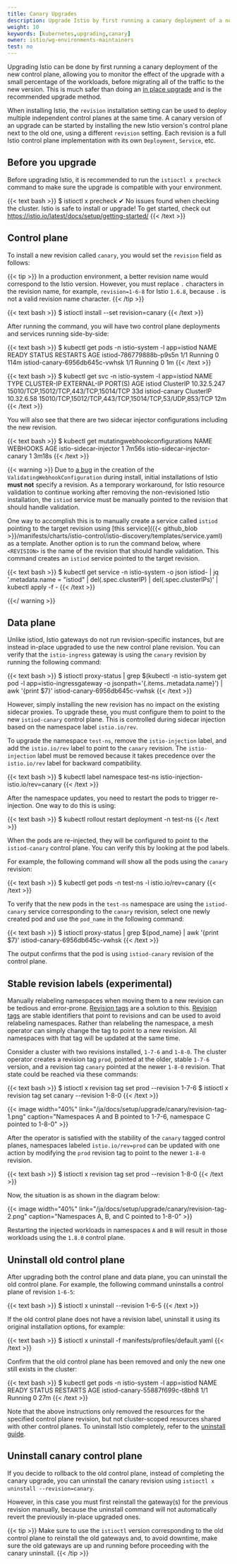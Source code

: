 ```yaml
---
title: Canary Upgrades
description: Upgrade Istio by first running a canary deployment of a new control plane.
weight: 10
keywords: [kubernetes,upgrading,canary]
owner: istio/wg-environments-maintainers
test: no
---
```


Upgrading Istio can be done by first running a canary deployment of the new control plane, allowing you
to monitor the effect of the upgrade with a small percentage of the workloads, before migrating all of the
traffic to the new version. This is much safer than doing an
[in place upgrade](/docs/setup/upgrade/in-place/) and is the recommended upgrade method.

When installing Istio, the `revision` installation setting can be used to deploy multiple independent control planes
at the same time. A canary version of an upgrade can be started by installing the new Istio version's control plane
next to the old one, using a different `revision` setting. Each revision is a full Istio control plane implementation
with its own `Deployment`, `Service`, etc.

## Before you upgrade

Before upgrading Istio, it is recommended to run the `istioctl x precheck` command to make sure the upgrade is compatible with your environment.

{{< text bash >}}
$ istioctl x precheck
✔ No issues found when checking the cluster. Istio is safe to install or upgrade!
  To get started, check out https://istio.io/latest/docs/setup/getting-started/
{{< /text >}}

## Control plane

To install a new revision called `canary`, you would set the `revision` field as follows:

{{< tip >}}
In a production environment, a better revision name would correspond to the Istio version.
However, you must replace `.` characters in the revision name, for example, `revision=1-6-8` for Istio `1.6.8`,
because `.` is not a valid revision name character.
{{< /tip >}}

{{< text bash >}}
$ istioctl install --set revision=canary
{{< /text >}}

After running the command, you will have two control plane deployments and services running side-by-side:

{{< text bash >}}
$ kubectl get pods -n istio-system -l app=istiod
NAME                                    READY   STATUS    RESTARTS   AGE
istiod-786779888b-p9s5n                 1/1     Running   0          114m
istiod-canary-6956db645c-vwhsk          1/1     Running   0          1m
{{< /text >}}

{{< text bash >}}
$ kubectl get svc -n istio-system -l app=istiod
NAME            TYPE        CLUSTER-IP    EXTERNAL-IP   PORT(S)                                                AGE
istiod          ClusterIP   10.32.5.247   <none>        15010/TCP,15012/TCP,443/TCP,15014/TCP                  33d
istiod-canary   ClusterIP   10.32.6.58    <none>        15010/TCP,15012/TCP,443/TCP,15014/TCP,53/UDP,853/TCP   12m
{{< /text >}}

You will also see that there are two sidecar injector configurations including the new revision.

{{< text bash >}}
$ kubectl get mutatingwebhookconfigurations
NAME                            WEBHOOKS   AGE
istio-sidecar-injector          1          7m56s
istio-sidecar-injector-canary   1          3m18s
{{< /text >}}

{{< warning >}}
Due to [a bug](https://github.com/istio/istio/issues/28880) in the creation of the `ValidatingWebhookConfiguration` during install, initial installations of Istio __must not__ specify a revision. As a temporary workaround, for Istio resource validation to continue working after removing the non-revisioned Istio installation, the `istiod` service must be manually pointed to the revision that should handle validation.

One way to accomplish this is to manually create a service called `istiod` pointing to the target revision using [this service]({{< github_blob >}}/manifests/charts/istio-control/istio-discovery/templates/service.yaml) as a template. Another option is to run the command below, where `<REVISION>` is the name of the revision that should handle validation. This command creates an `istiod` service pointed to the target revision.

{{< text bash >}}
$ kubectl get service -n istio-system -o json istiod-<REVISION> | jq '.metadata.name = "istiod" | del(.spec.clusterIP) | del(.spec.clusterIPs)' | kubectl apply -f -
{{< /text >}}

{{</ warning >}}

## Data plane

Unlike istiod, Istio gateways do not run revision-specific instances, but are instead in-place upgraded to use the new control plane revision.
You can verify that the `istio-ingress` gateway is using the `canary` revision by running the following command:

{{< text bash >}}
$ istioctl proxy-status | grep $(kubectl -n istio-system get pod -l app=istio-ingressgateway -o jsonpath='{.items..metadata.name}') | awk '{print $7}'
istiod-canary-6956db645c-vwhsk
{{< /text >}}

However, simply installing the new revision has no impact on the existing sidecar proxies. To upgrade these,
you must configure them to point to the new `istiod-canary` control plane. This is controlled during sidecar injection
based on the namespace label `istio.io/rev`.

To upgrade the namespace `test-ns`, remove the `istio-injection` label, and add the `istio.io/rev` label to point to the `canary` revision. The `istio-injection` label must be removed because it takes precedence over the `istio.io/rev` label for backward compatibility.

{{< text bash >}}
$ kubectl label namespace test-ns istio-injection- istio.io/rev=canary
{{< /text >}}

After the namespace updates, you need to restart the pods to trigger re-injection. One way to do
this is using:

{{< text bash >}}
$ kubectl rollout restart deployment -n test-ns
{{< /text >}}

When the pods are re-injected, they will be configured to point to the `istiod-canary` control plane. You can verify this by looking at the pod labels.

For example, the following command will show all the pods using the `canary` revision:

{{< text bash >}}
$ kubectl get pods -n test-ns -l istio.io/rev=canary
{{< /text >}}

To verify that the new pods in the `test-ns` namespace are using the `istiod-canary` service corresponding to the `canary` revision, select one newly created pod and use the `pod_name` in the following command:

{{< text bash >}}
$ istioctl proxy-status | grep ${pod_name} | awk '{print $7}'
istiod-canary-6956db645c-vwhsk
{{< /text >}}

The output confirms that the pod is using `istiod-canary` revision of the control plane.

## Stable revision labels (experimental)

Manually relabeling namespaces when moving them to a new revision can be tedious and error-prone. [Revision tags](/docs/reference/commands/istioctl/#istioctl-experimental-tag) are a solution to this. [Revision tags](/docs/reference/commands/istioctl/#istioctl-experimental-tag) are stable identifiers that point to revisions and can be used to avoid relabeling namespaces. Rather than relabeling the namespace, a mesh operator can simply change the tag to point to a new revision. All namespaces with that tag will be updated at the same time.

Consider a cluster with two revisions installed, `1-7-6` and `1-8-0`. The cluster operator creates a revision tag `prod`, pointed at the older, stable `1-7-6` version, and a revision tag `canary` pointed at the newer `1-8-0` revision. That state could be reached via these commands:

{{< text bash >}}
$ istioctl x revision tag set prod --revision 1-7-6
$ istioctl x revision tag set canary --revision 1-8-0
{{< /text >}}

{{< image width="40%"
    link="/ja/docs/setup/upgrade/canary/revision-tag-1.png"
    caption="Namespaces A and B pointed to 1-7-6, namespace C pointed to 1-8-0"
    >}}

After the operator is satisfied with the stability of the `canary` tagged control planes, namespaces labeled `istio.io/rev=prod` can be updated with one action by modifying the `prod` revision tag to point to the newer `1-8-0` revision.

{{< text bash >}}
$ istioctl x revision tag set prod --revision 1-8-0
{{< /text >}}

Now, the situation is as shown in the diagram below:

{{< image width="40%"
    link="/ja/docs/setup/upgrade/canary/revision-tag-2.png"
    caption="Namespaces A, B, and C pointed to 1-8-0"
    >}}

Restarting the injected workloads in namespaces `A` and `B` will result in those workloads using the `1.8.0` control plane.

## Uninstall old control plane

After upgrading both the control plane and data plane, you can uninstall the old control plane. For example, the following command uninstalls a control plane of revision `1-6-5`:

{{< text bash >}}
$ istioctl x uninstall --revision 1-6-5
{{< /text >}}

If the old control plane does not have a revision label, uninstall it using its original installation options, for example:

{{< text bash >}}
$ istioctl x uninstall -f manifests/profiles/default.yaml
{{< /text >}}

Confirm that the old control plane has been removed and only the new one still exists in the cluster:

{{< text bash >}}
$ kubectl get pods -n istio-system -l app=istiod
NAME                             READY   STATUS    RESTARTS   AGE
istiod-canary-55887f699c-t8bh8   1/1     Running   0          27m
{{< /text >}}

Note that the above instructions only removed the resources for the specified control plane revision, but not cluster-scoped resources shared with other control planes. To uninstall Istio completely, refer to the [uninstall guide](/docs/setup/install/istioctl/#uninstall-istio).

## Uninstall canary control plane

If you decide to rollback to the old control plane, instead of completing the canary upgrade,
you can uninstall the canary revision using `istioctl x uninstall --revision=canary`.

However, in this case you must first reinstall the gateway(s) for the previous revision manually,
because the uninstall command will not automatically revert the previously in-place upgraded ones.

{{< tip >}}
Make sure to use the `istioctl` version corresponding to the old control plane to reinstall the
old gateways and, to avoid downtime, make sure the old gateways are up and running before proceeding
with the canary uninstall.
{{< /tip >}}
